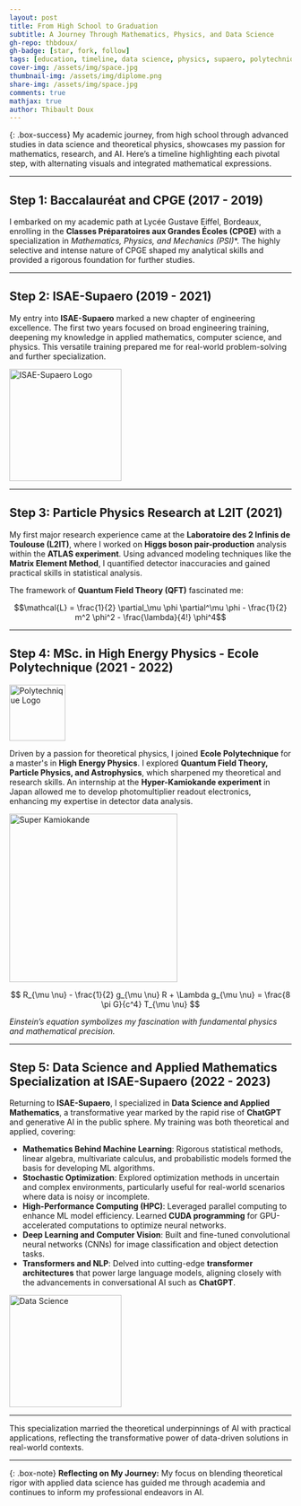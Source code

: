 ```yaml
---
layout: post
title: From High School to Graduation
subtitle: A Journey Through Mathematics, Physics, and Data Science
gh-repo: thbdoux/
gh-badge: [star, fork, follow]
tags: [education, timeline, data science, physics, supaero, polytechnique]
cover-img: /assets/img/space.jpg
thumbnail-img: /assets/img/diplome.png
share-img: /assets/img/space.jpg
comments: true
mathjax: true
author: Thibault Doux
---
```


{: .box-success}
My academic journey, from high school through advanced studies in data science and theoretical physics, showcases my passion for mathematics, research, and AI. Here’s a timeline highlighting each pivotal step, with alternating visuals and integrated mathematical expressions.

---

## Step 1: Baccalauréat and CPGE (2017 - 2019)


I embarked on my academic path at Lycée Gustave Eiffel, Bordeaux, enrolling in the **Classes Préparatoires aux Grandes Écoles (CPGE)** with a specialization in **Mathematics, Physics, and Mechanics (PSI*)**. The highly selective and intense nature of CPGE shaped my analytical skills and provided a rigorous foundation for further studies.

---

## Step 2: ISAE-Supaero (2019 - 2021)

My entry into **ISAE-Supaero** marked a new chapter of engineering excellence. The first two years focused on broad engineering training, deepening my knowledge in applied mathematics, computer science, and physics. This versatile training prepared me for real-world problem-solving and further specialization.

<img src="https://upload.wikimedia.org/wikipedia/fr/d/d7/Logo_ISEA-Supa%C3%A9ro.png" alt="ISAE-Supaero Logo" style="width:200px; height:auto;" class="center">


---

## Step 3: Particle Physics Research at L2IT (2021)

My first major research experience came at the **Laboratoire des 2 Infinis de Toulouse (L2IT)**, where I worked on **Higgs boson pair-production** analysis within the **ATLAS experiment**. Using advanced modeling techniques like the **Matrix Element Method**, I quantified detector inaccuracies and gained practical skills in statistical analysis.


The framework of **Quantum Field Theory (QFT)** fascinated me:


$$\mathcal{L} = \frac{1}{2} \partial_\mu \phi \partial^\mu \phi - \frac{1}{2} m^2 \phi^2 - \frac{\lambda}{4!} \phi^4$$

---

## Step 4: MSc. in High Energy Physics - Ecole Polytechnique (2021 - 2022)


<img src="https://upload.wikimedia.org/wikipedia/commons/0/05/POLYTECHNIQUE-IP_PARIS.png" alt="Polytechnique Logo" style="width:100px; height:auto;" class="center">

Driven by a passion for theoretical physics, I joined **Ecole Polytechnique** for a master's in **High Energy Physics**. I explored **Quantum Field Theory, Particle Physics, and Astrophysics**, which sharpened my theoretical and research skills. An internship at the **Hyper-Kamiokande experiment** in Japan allowed me to develop photomultiplier readout electronics, enhancing my expertise in detector data analysis.


<img src="https://images.nature.com/lw1200/magazine-assets/d41586-019-03874-w/d41586-019-03874-w_17501724.jpg" alt="Super Kamiokande" style="width:300px; height:auto;" class="center">

$$
R_{\mu \nu} - \frac{1}{2} g_{\mu \nu} R + \Lambda g_{\mu \nu} = \frac{8 \pi G}{c^4} T_{\mu \nu}
$$


*Einstein’s equation symbolizes my fascination with fundamental physics and mathematical precision.*

---


## Step 5: Data Science and Applied Mathematics Specialization at ISAE-Supaero (2022 - 2023)

Returning to **ISAE-Supaero**, I specialized in **Data Science and Applied Mathematics**, a transformative year marked by the rapid rise of **ChatGPT** and generative AI in the public sphere. My training was both theoretical and applied, covering:

- **Mathematics Behind Machine Learning**: Rigorous statistical methods, linear algebra, multivariate calculus, and probabilistic models formed the basis for developing ML algorithms.
- **Stochastic Optimization**: Explored optimization methods in uncertain and complex environments, particularly useful for real-world scenarios where data is noisy or incomplete.
- **High-Performance Computing (HPC)**: Leveraged parallel computing to enhance ML model efficiency. Learned **CUDA programming** for GPU-accelerated computations to optimize neural networks.
- **Deep Learning and Computer Vision**: Built and fine-tuned convolutional neural networks (CNNs) for image classification and object detection tasks.
- **Transformers and NLP**: Delved into cutting-edge **transformer architectures** that power large language models, aligning closely with the advancements in conversational AI such as **ChatGPT**.


<img src="https://machinelearningmastery.com/wp-content/uploads/2021/08/attention_research_1.png" alt="Data Science" style="width:200px; height:auto;" class="float-left">


---


This specialization married the theoretical underpinnings of AI with practical applications, reflecting the transformative power of data-driven solutions in real-world contexts.

---

{: .box-note}
**Reflecting on My Journey:** My focus on blending theoretical rigor with applied data science has guided me through academia and continues to inform my professional endeavors in AI.


